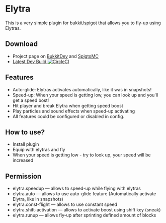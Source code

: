 # Elytra
This is a very simple plugin for bukkit/spigot that allows you to fly-up using Elytras.

## Download
* Project page on [BukkitDev](https://dev.bukkit.org/bukkit-plugins/elytra/) and [SpigtoMC](https://www.spigotmc.org/resources/elytra.19284/)
* [Latest Dev Build  ![CircleCI](https://circleci.com/gh/fromgate/Elytra.svg?style=shield)](https://circleci.com/gh/fromgate/Elytra)

## Features
* Auto-glide: Elytras activates automatically, like it was in snapshots!
* Speed-up: When your speed is getting low, you can look up and you'll get a speed bost!
* Hit player and break Elytra when getting speed boost
* Play particles and sound effects when speed-up activating
* All features could be configured or disabled in config. 

## How to use?
* Install plugin
* Equip with elytras and fly
* When your speed is getting low - try to look up, your speed will be increased 

## Permission
* elytra.speedup — allows to speed-up while flying with elytras
* elytra.auto — allows to use auto-glide feature (Automatically activate Elytra, like in snapshots)
* elytra.const-flight — allows to use constant speed
* elytra.shift-activation — allows to activate boost using shift key (sneak)
* elytra.runup — allows fly-up after sprinting defined amount of blocks 

